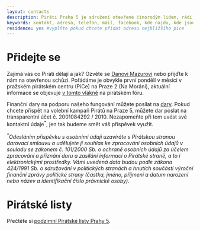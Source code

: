 ```yaml
---
layout: contacts
description: Piráti Praha 5 je sdružení otevřené činorodým lidem, rádi přivítáme nové příznivce a dobrovolníky, kterým Praha 5 leží na srdci.
keywords: kontakt, adresa, telefon, mail, facebook, kde najdu, kde jsou
residence: yes #vyplňte pokud chcete přidat adresu nejbližšího pice
---
```


<div class="o-section-header o-section-header--indented">
  <h1 class="t-h2-alt">Přidejte se</h1>
</div>

Zajímá vás co Piráti dělají a jak? Ozvěte se [Danovi Mazurovi](/lide/daniel-mazur) nebo přijďte k nám na otevřenou schůzi. Pořádáme je obvykle první pondělí v měsíci v pražském pirátském centru (PiCe) na Praze 2 (Na Moráni), aktuální informace se objevuje [v tomto vlákně](https://forum.pirati.cz/viewtopic.php?f=923&t=40251) na pirátském fóru.

Finanční dary na podporu našeho fungování můžete posílat na [dary](https://dary.pirati.cz).
Pokud chcete přispět na volební kampaň Pirátů na Praze 5, můžete dar poslat na transparentní účet č. 2001084292 / 2010. Nezapomeňte při tom uvést své kontaktní údaje<sup>\*</sup>, jen tak budeme smět váš příspěvek využít.

*<sup>\*</sup>Odesláním příspěvku s osobními údaji uzavíráte s Pirátskou stranou darovací smlouvu a udělujete jí souhlas ke zpracování osobních údajů v souladu se zákonem č. 101/2000 Sb. o ochraně osobních údajů za účelem zpracování a přiznání daru a zasílání informací o Pirátské straně, a to i elektronickými prostředky. Vámi uvedená data budou podle zákona 424/1991 Sb. o sdružování v politických stranách a hnutích součástí výroční finanční zprávy politické strany (částka, jméno, příjmení a datum narození nebo název a identifikační číslo právnické osoby).*

<div class="o-section-header o-section-header--indented">
  <h1 class="t-h2-alt">Pirátské listy</h1>
</div>

Přečtěte si [podzimní Pirátské listy Prahy 5](/assets/piratske-listy-podzim-2019.pdf). 
